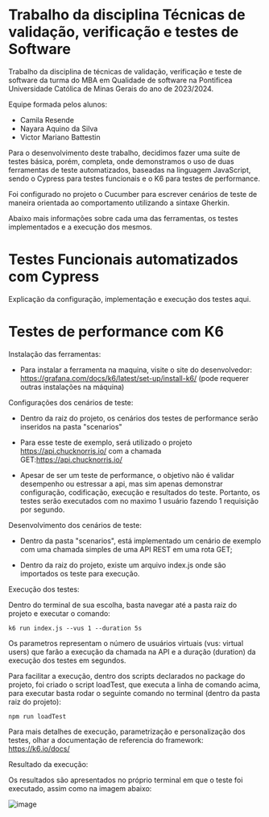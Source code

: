 # Trabalho da disciplina Técnicas de validação, verificação e testes de Software
Trabalho da disciplina de técnicas de validação, verificação e teste de software da turma do MBA em Qualidade de software na Pontificea Universidade Católica de Minas Gerais do ano de 2023/2024.

Equipe formada pelos alunos:
- Camila Resende
- Nayara Aquino da Silva
- Victor Mariano Battestin

Para o desenvolvimento deste trabalho, decidimos fazer uma suite de testes básica, porém, completa, onde demonstramos o uso de duas ferramentas de teste automatizados, baseadas na linguagem JavaScript, sendo o Cypress para testes funcionais e o K6 para testes de performance.

Foi configurado no projeto o Cucumber para escrever cenários de teste de maneira orientada ao comportamento utilizando a sintaxe Gherkin.

Abaixo mais informações sobre cada uma das ferramentas, os testes implementados e a execução dos mesmos.

# Testes Funcionais automatizados com Cypress
Explicação da configuração, implementação e execução dos testes aqui.

# Testes de performance com K6
Instalação das ferramentas:
- Para instalar a ferramenta na maquina, visite o site do desenvolvedor: https://grafana.com/docs/k6/latest/set-up/install-k6/ (pode requerer outras instalações na máquina)

Configurações dos cenários de teste:
- Dentro da raiz do projeto, os cenários dos testes de performance serão inseridos na pasta "scenarios"

- Para esse teste de exemplo, será utilizado o projeto https://api.chucknorris.io/ com a chamada GET:https://api.chucknorris.io/

- Apesar de ser um teste de performance, o objetivo não é validar desempenho ou estressar a api, mas sim apenas demonstrar configuração, codificação, execução e resultados do teste. Portanto, os testes serão executados com no maximo 1 usuário fazendo 1 requisição por segundo.

Desenvolvimento dos cenários de teste:
- Dentro da pasta "scenarios", está implementado um cenário de exemplo com uma chamada simples de uma API REST em uma rota GET;

- Dentro da raiz do projeto, existe um arquivo index.js onde são importados os teste para execução.

Execução dos testes:

Dentro do terminal de sua escolha, basta navegar até a pasta raiz do projeto e executar o comando:

`k6 run index.js --vus 1 --duration 5s`

Os parametros representam o número de usuários virtuais (vus: virtual users) que farão a execução da chamada na API e a duração (duration) da execução dos testes em segundos.

Para facilitar a execução, dentro dos scripts declarados no package do projeto, foi criado o script loadTest, que executa a linha de comando acima, para executar basta rodar o seguinte comando no terminal (dentro da pasta raiz do projeto):

`npm run loadTest`

Para mais detalhes de execução, parametrização e personalização dos testes, olhar a documentação de referencia do framework: https://k6.io/docs/

Resultado da execução:

Os resultados são apresentados no próprio terminal em que o teste foi executado, assim como na imagem abaixo:

  ![image](https://github.com/battestin-victor/trabalho-tvvts/assets/134112032/e0d2a90c-8d91-461d-b317-f889f2cb1f1a)

